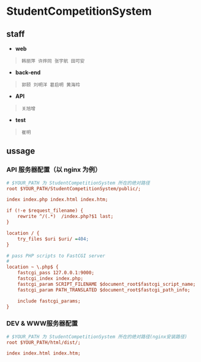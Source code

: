 # StudentCompetitionSystem

## staff 
- **web** 
>     韩丽萍 许烨同 张宇航 田可安 
- **back-end** 
>     郭颐 刘明洋 葛启明 黄海玲
- **API** 
>     关旭增
- **test** 
>     崔明

## ussage
### API 服务器配置（以 nginx 为例）
``` ini
# $YOUR_PATH 为 StudentCompetitionSystem 所在的绝对路径
root $YOUR_PATH/StudentCompetitionSystem/public/;

index index.php index.html index.htm;

if (!-e $request_filename) {
    rewrite ^/(.*)  /index.php?$1 last;
}

location / {
    try_files $uri $uri/ =404;
}

# pass PHP scripts to FastCGI server
#
location ~ \.php$ {
    fastcgi_pass 127.0.0.1:9000; 
    fastcgi_index index.php; 
    fastcgi_param SCRIPT_FILENAME $document_root$fastcgi_script_name;		
    fastcgi_param PATH_TRANSLATED $document_root$fastcgi_path_info;

    include fastcgi_params;
}
```

### DEV & WWW服务器配置

~~~ini
# $YOUR_PATH 为 StudentCompetitionSystem 所在的绝对路径(nginx安装路径)
root $YOUR_PATH/html/dist/;

index index.html index.htm;
~~~



